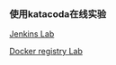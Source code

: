 ### 使用katacoda在线实验

[Jenkins Lab](https://www.katacoda.com/courses/cicd/build-docker-images-using-jenkins)


[Docker registry Lab](https://www.katacoda.com/courses/cicd/launch-private-registry)
